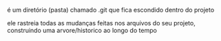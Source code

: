 
é um diretório (pasta) chamado .git que fica escondido dentro do projeto

ele rastreia todas as mudanças feitas nos arquivos do seu projeto, construindo uma arvore/historico ao longo do tempo